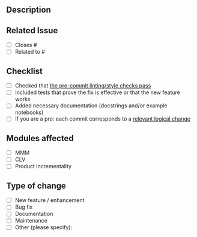 <!-- !! Thank your for opening a PR !! -->

<!--- Provide a self-contained summary of your changes in the Title above -->
<!--- This is what will be shown in the automatic release notes: https://github.com/pymc-labs/pymc-marketing/releases -->

## Description
<!--- Describe your changes in detail -->

## Related Issue
<!--- It is good practice to first open an issue explaining the bug / new feature that is addressed by this PR -->
<!--- Please type an `x` in one of the boxes below and provide the issue number after the # sign: -->
- [ ] Closes #
- [ ] Related to #

## Checklist
<!--- Make sure you have completed the following steps before submitting your PR -->
<!--- Feel free to type an `x` in all the boxes below to let us know you have completed the steps: -->
- [ ] Checked that [the pre-commit linting/style checks pass](https://docs.pymc.io/en/latest/contributing/python_style.html)
- [ ] Included tests that prove the fix is effective or that the new feature works
- [ ] Added necessary documentation (docstrings and/or example notebooks)
- [ ] If you are a pro: each commit corresponds to a [relevant logical change](https://wiki.openstack.org/wiki/GitCommitMessages#Structural_split_of_changes)
<!--- You may find this guide helpful: https://mainmatter.com/blog/2021/05/26/keeping-a-clean-git-history/ -->

## Modules affected
<!--- Please list the modules that are affected by this PR by typing an `x` in the boxes below: -->
- [ ] MMM
- [ ] CLV
- [ ] Product Incrementality
<!--- Additionally, if you are a maintainer or reviewer, please make sure that the appropriate labels are added to this PR -->

## Type of change
<!--- Select one of the categories below by typing an `x` in the box -->
- [ ] New feature / enhancement
- [ ] Bug fix
- [ ] Documentation
- [ ] Maintenance
- [ ] Other (please specify):
<!--- Additionally, if you are a maintainer or reviewer, please make sure that the appropriate labels are added to this PR -->
